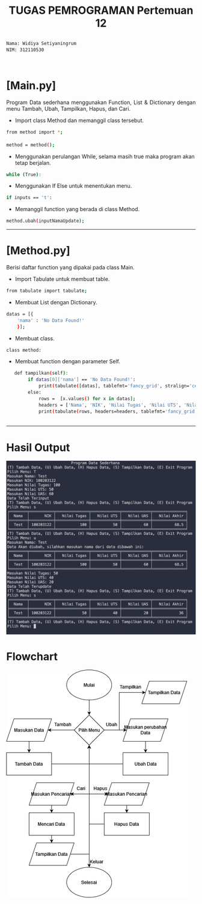 # <p align="center"> TUGAS PEMROGRAMAN Pertemuan 12 

```sh
Nama: Widiya Setiyaningrum
NIM: 312110530
```

<br>


# [Main.py]

<p align="justify">Program Data sederhana menggunakan Function, List & Dictionary dengan menu Tambah, Ubah, Tampilkan, Hapus, dan Cari.

- Import class Method dan memanggil class tersebut.
```sh
from method import *;

method = method(); 
```
- Menggunakan perulangan While, selama masih true maka program akan tetap berjalan.
```sh
while (True):
```
- Menggunakan If Else untuk menentukan menu.
```sh
if inputs == 't':
```
- Memanggil function yang berada di class Method.
```sh
method.ubah(inputNamaUpdate);
```
----

# [Method.py]

<p align="justify">Berisi daftar function yang dipakai pada class Main.

- Import Tabulate untuk membuat table.
```sh
from tabulate import tabulate; 
```
- Membuat List dengan Dictionary.
```sh
datas = [{
    'nama' : 'No Data Found!'    
    }];
```
- Membuat class.
```sh
class method:
```
- Membuat function dengan parameter Self.
```sh
   def tampilkan(self):
        if datas[0]['nama'] == 'No Data Found!':
            print(tabulate([datas], tablefmt='fancy_grid', stralign='center'));
        else:
            rows =  [x.values() for x in datas];
            headers = ['Nama', 'NIK', 'Nilai Tugas', 'Nilai UTS', 'Nilai UAS', 'Nilai Akhir'];
            print(tabulate(rows, headers=headers, tablefmt='fancy_grid', stralign='center'));
            
```
----

# Hasil Output
![Output1](./images/output.png)

# Flowchart
![Output](./images/Flowchart.png)

